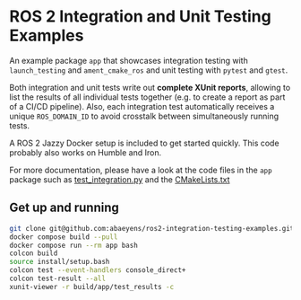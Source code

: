 # ROS 2 Integration and Unit Testing Examples
An example package `app` that showcases
integration testing with `launch_testing` and `ament_cmake_ros`
and unit testing with `pytest` and `gtest`.

Both integration and unit tests write out **complete XUnit reports**,
allowing to list the results of all individual tests together
(e.g. to create a report as part of a CI/CD pipeline).
Also, each integration test automatically receives a unique `ROS_DOMAIN_ID`
to avoid crosstalk between simultaneously running tests.

A ROS 2 Jazzy Docker setup is included to get started quickly.
This code probably also works on Humble and Iron.

For more documentation, please have a look at the code files
in the `app` package such as
[test_integration.py](src/app/test/test_integration.py)
and the [CMakeLists.txt](src/app/CMakeLists.txt)


## Get up and running
```bash
git clone git@github.com:abaeyens/ros2-integration-testing-examples.git
docker compose build --pull
docker compose run --rm app bash
colcon build
source install/setup.bash
colcon test --event-handlers console_direct+
colcon test-result --all
xunit-viewer -r build/app/test_results -c
```
